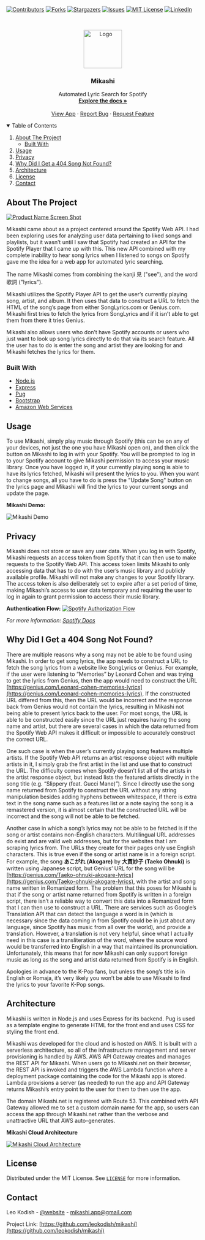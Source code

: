 [![Contributors][contributors-shield]][contributors-url]
[![Forks][forks-shield]][forks-url]
[![Stargazers][stars-shield]][stars-url]
[![Issues][issues-shield]][issues-url]
[![MIT License][license-shield]][license-url]
[![LinkedIn][linkedin-shield]][linkedin-url]



<!-- PROJECT LOGO -->
<br />
<p align="center">
  <a href="https://github.com/leokodish/mikashi">
    <img src="nodeserver/src/assets/Mikashi_Large.png" alt="Logo" width="100" height="100">
  </a>

  <h3 align="center">Mikashi</h3>

  <p align="center">
    Automated Lyric Search for Spotify
    <br />
    <a href="https://github.com/leokodish/mikashi"><strong>Explore the docs »</strong></a>
    <br />
    <br />
    <a href="https://www.mikashi.net">View App</a>
    ·
    <a href="https://github.com/leokodish/mikashi/issues">Report Bug</a>
    ·
    <a href="https://github.com/leokodish/mikashi/issues">Request Feature</a>
  </p>
</p>



<!-- TABLE OF CONTENTS -->
<details open="open">
  <summary>Table of Contents</summary>
  <ol>
    <li>
      <a href="#about-the-project">About The Project</a>
      <ul>
        <li><a href="#built-with">Built With</a></li>
      </ul>
    </li>
    <li><a href="#usage">Usage</a></li>
    <li><a href="#privacy">Privacy</a></li>
    <li><a href="#why-did-i-get-a-404-song-not-found">Why Did I Get a 404 Song Not Found?</a></li>
    <li><a href="#architecture">Architecture</a></li>
    <li><a href="#license">License</a></li>
    <li><a href="#contact">Contact</a></li>
  </ol>
</details>



<!-- ABOUT THE PROJECT -->
## About The Project

[![Product Name Screen Shot][product-screenshot]](https://www.mikashi.net)

Mikashi came about as a project centered around the Spotify Web API. I had been exploring uses for analyzing user data pertaining to liked songs and playlists, but it wasn’t until I saw that Spotify had created an API for the Spotify Player that I came up with this. This new API combined with my complete inability to hear song lyrics when I listened to songs on Spotify gave me the idea for a web app for automated lyric searching.

The name Mikashi comes from combining the kanji 見 ("see"), and the word 歌詞 ("lyrics"). 

Mikashi utilizes the Spotify Player API to get the user’s currently playing song, artist, and album. It then uses that data to construct a URL to fetch the HTML of the song’s page from either SongLyrics.com or Genius.com. Mikashi first tries to fetch the lyrics from SongLyrics and if it isn’t able to get them from there it tries Genius. 

Mikashi also allows users who don’t have Spotify accounts or users who just want to look up song lyrics directly to do that via its search feature. All the user has to do is enter the song and artist they are looking for and Mikashi fetches the lyrics for them.

### Built With
* [Node.js](https://nodejs.org/en/)
* [Express](https://expressjs.com/)
* [Pug](https://pugjs.org/api/getting-started.html)
* [Bootstrap](https://getbootstrap.com/)
* [Amazon Web Services](https://aws.amazon.com/)


<!-- USAGE EXAMPLES -->
## Usage
To use Mikashi, simply play music through Spotify (this can be on any of your devices, not just the one you have Mikashi open on), and then click the button on Mikashi to log in with your Spotify. You will be prompted to log in to your Spotify account to give Mikashi permission to access your music library. Once you have logged in, if your currently playing song is able to have its lyrics fetched, Mikashi will present the lyrics to you. When you want to change songs, all you have to do is press the "Update Song" button on the lyrics page and Mikashi will find the lyrics to your current songs and update the page. 

**Mikashi Demo:**

![Mikashi Demo](nodeserver/src/assets/demo.gif)

<!-- Privacy -->
## Privacy
Mikashi does not store or save any user data. When you log in with Spotify, Mikashi requests an access token from Spotify that it can then use to make requests to the Spotify Web API. This access token limits Mikashi to only accessing data that has to do with the user’s music library and publicly available profile. 
Mikashi will not make any changes to your Spotify library. The access token is also deliberately set to expire after a set period of time, making Mikashi’s access to user data temporary and requiring the user to log in again to grant permission to access their music library.

**Authentication Flow:**
[![Spotify Authorization Flow][spotify-auth-diagram]](https://developer.spotify.com/documentation/general/guides/authorization-guide/)

*For more information: [Spotify Docs](https://developer.spotify.com/documentation/general/guides/authorization-guide/)*


<!-- Why Did I Get a 404 Song Not Found? -->
## Why Did I Get a 404 Song Not Found?
There are multiple reasons why a song may not be able to be found using Mikashi. In order to get song lyrics, the app needs to construct a URL to fetch the song lyrics from a  website like SongLyrics or Genius. For example, if the user were listening to “Memories” by Leonard Cohen and was trying to get the lyrics from Genius, then the app would need to construct the URL [https://genius.com/Leonard-cohen-memories-lyrics](https://genius.com/Leonard-cohen-memories-lyrics). If the constructed URL differed from this, then the URL would be incorrect and the response back from Genius would not contain the lyrics, resulting in Mikashi not being able to present lyrics back to the user. For most songs, the URL is able to be constructed easily since the URL just requires having the song name and artist, but there are several cases in which the data returned from the Spotify Web API makes it difficult or impossible to accurately construct the correct URL. 

One such case is when the user’s currently playing song features multiple artists. If the Spotify Web API returns an artist response object with multiple artists in it, I simply grab the first artist in the list and use that to construct the URL. The difficulty comes when Spotify doesn’t list all of the artists in the artist response object, but instead lists the featured artists directly in the song title (e.g. “Slippery (feat. Gucci Mane)”). Since I directly use the song name returned from Spotify to construct the URL without any string manipulation besides adding hyphens between whitespace, if there is extra text in the song name such as a features list or a note saying the song is a remastered version, it is almost certain that the constructed URL will be incorrect and the song will not be able to be fetched.

Another case in which a song’s lyrics may not be able to be fetched is if the song or artist contains non-English characters. Multilingual URL addresses do exist and are valid web addresses, but for the websites that I am scraping lyrics from. The URLs they create for their pages only use English characters. This is true even if the song or artist name is in a foreign script. For example, the song **あこがれ (Akogare)** by **大貫妙子 (Taeko Ohnuki)** is written using Japanese script, but Genius’ URL for the song will be [https://genius.com/Taeko-ohnuki-akogare-lyrics](https://genius.com/Taeko-ohnuki-akogare-lyrics), with the artist and song name written in Romanized form. The problem that this poses for Mikashi is that if the song or artist name returned from Spotify is written in a foreign script, there isn’t a reliable way to convert this data into a Romanized form that I can then use to construct a URL. There are services such as Google’s Translation API that can detect the language a word is in (which is necessary since the data coming in from Spotify could be in just about any language, since Spotify has music from all over the world), and provide a translation. However, a translation is not very helpful, since what I actually need in this case is a transliteration of the word, where the source word would be transferred into English in a way that maintained its pronunciation. Unfortunately, this means that for now Mikashi can only support foreign music as long as the song and artist data returned from Spotify is in English. 

Apologies in advance to the K-Pop fans, but unless the song’s title is in English or Romaja, it’s very likely you won’t be able to use Mikashi to find the lyrics to your favorite K-Pop songs. 


<!-- Architecture -->
## Architecture
Mikashi is written in Node.js and uses Express for its backend. Pug is used as a template engine to generate HTML for the front end and uses CSS for styling the front end.  

Mikashi was developed for the cloud and is hosted on AWS. It is built with a serverless architecture, so all of the infrastructure management and server provisioning is handled by AWS. AWS API Gateway creates and manages the REST API for Mikashi. When users go to Mikashi.net on their browser, the REST API is invoked and triggers the AWS Lambda function where a deployment package containing the code for the Mikashi app is stored. Lambda provisions a server (as needed) to run the app and API Gateway returns Mikashi’s entry point to the user for them to then use the app.  

The domain Mikashi.net is registered with Route 53. This combined with API Gateway allowed me to set a custom domain name for the app, so users can access the app through Mikashi.net rather than the verbose and unattractive URL that AWS auto-generates. 

**Mikashi Cloud Architecture**

[![Mikashi Cloud Architecture][aws-flow-diagram]](https://developer.spotify.com/documentation/general/guides/authorization-guide/) 


<!-- LICENSE -->
## License

Distributed under the MIT License. See [`LICENSE`](https://github.com/leokodish/mikashi/blob/master/LICENSE) for more information.


<!-- CONTACT -->
## Contact

Leo Kodish - [@website](https://leokodish.com) - mikashi.app@gmail.com

Project Link: [https://github.com/leokodish/mikashi](https://github.com/leokodish/mikashi)

<!-- MARKDOWN LINKS & IMAGES -->
[contributors-shield]: https://img.shields.io/github/contributors/leokodish/mikashi.svg?style=for-the-badge
[contributors-url]: https://github.com/leokodish/mikashi/graphs/contributors
[forks-shield]: https://img.shields.io/github/forks/leokodish/mikashi.svg?style=for-the-badge
[forks-url]: https://github.com/leokodish/mikashi/network/members
[stars-shield]: https://img.shields.io/github/stars/leokodish/mikashi?style=for-the-badge
[stars-url]: https://github.com/leokodish/mikashi/stargazers
[issues-shield]: https://img.shields.io/github/issues/leokodish/mikashi?style=for-the-badge
[issues-url]: https://github.com/leokodish/mikashi/issues
[license-shield]: https://img.shields.io/github/license/leokodish/mikashi.svg?style=for-the-badge
[license-url]: https://github.com/leokodish/mikashi/blob/master/LICENSE.txt
[linkedin-shield]: https://img.shields.io/badge/-LinkedIn-black.svg?style=for-the-badge&logo=linkedin&colorB=555
[linkedin-url]: https://linkedin.com/in/leokodish
[product-screenshot]: nodeserver/src/assets/Mikashi_Screenshot.png
[aws-flow-diagram]: nodeserver/src/assets/Mikashi_AWS_Flowchart.png
[spotify-auth-diagram]: nodeserver/src/assets/Spotify_Auth_Flow.png
